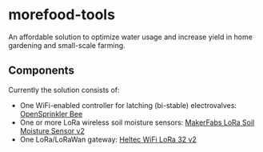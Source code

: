 # morefood-tools
An affordable solution to optimize water usage and increase yield in home gardening and small-scale farming.

## Components
Currently the solution consists of:
- One WiFi-enabled controller for latching (bi-stable) electrovalves: [OpenSprinkler Bee](https://opensprinkler.com/product/opensprinkler-bee/)
- One or more LoRa wireless soil moisture sensors: [MakerFabs LoRa Soil Moisture Sensor v2](https://www.makerfabs.com/lora-soil-moisture-sensor-v2.html)
- One LoRa/LoRaWan gateway: [Heltec WiFi LoRa 32 v2](https://heltec.org/project/wifi-lora-32/)
